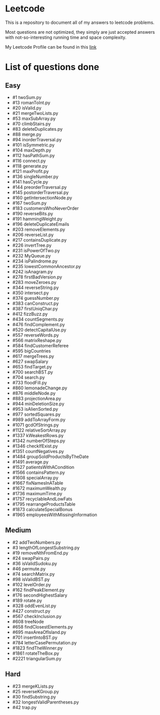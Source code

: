 # Leetcode
This is a repository to document all of my answers to leetcode problems.

Most questions are not optimized, they simply are just accepted answers with not-so-interesting running time and space complexity. 

My Leetcode Profile can be found in this [link](https://leetcode.com/HLeiTR/)

# List of questions done

## Easy

- \#1 twoSum.py
- \#13 romanToInt.py
- \#20 isValid.py
- \#21 mergeTwoLists.py
- \#53 maxSubArray.py
- \#70 climbStairs.py
- \#83 deleteDuplicates.py
- \#88 merge.py
- \#94 inorderTraversal.py
- \#101 isSymmetric.py
- \#104 maxDepth.py
- \#112 hasPathSum.py
- \#116 connect.py
- \#118 generate.py
- \#121 maxProfit.py
- \#136 singleNumber.py
- \#141 hasCycle.py
- \#144 preorderTraversal.py
- \#145 postorderTraversal.py
- \#160 getIntersectionNode.py
- \#167 twoSum.py
- \#183 customersWhoNeverOrder
- \#190 reverseBits.py
- \#191 hammingWeight.py
- \#196 deleteDuplicateEmails
- \#203 removeElements.py
- \#206 reverseList.py
- \#217 containsDuplicate.py
- \#226 invertTree.py
- \#231 isPowerOfTwo.py
- \#232 MyQueue.py
- \#234 isPalindrome.py
- \#235 lowestCommonAncestor.py
- \#242 isAnagram.py
- \#278 firstBadVersion.py
- \#283 moveZeroes.py
- \#344 reverseString.py
- \#350 intersect.py
- \#374 guessNumber.py
- \#383 canConstruct.py
- \#387 firstUniqChar.py
- \#412 fizzBuzz.py
- \#434 countSegments.py
- \#476 findComplement.py
- \#520 detectCapitalUse.py
- \#557 reverseWords.py
- \#566 matrixReshape.py
- \#584 findCustomerReferee
- \#595 bigCountries
- \#617 mergeTrees.py
- \#627 swapSalary
- \#653 findTarget.py
- \#700 searchBST.py
- \#704 search.py
- \#733 floodFill.py
- \#860 lemonadeChange.py
- \#876 middleNode.py
- \#883 projectionArea.py
- \#944 minDeletionSize.py
- \#953 isAlienSorted.py
- \#977 sortedSquares.py
- \#989 addToArrayForm.py
- \#1071 gcdOfStrings.py
- \#1122 relativeSortArray.py
- \#1337 kWeakestRows.py
- \#1342 numberOfSteps.py
- \#1346 checkIfExist.py
- \#1351 countNegatives.py
- \#1484 groupSoldProductsByTheDate
- \#1491 average.py
- \#1527 patientsWithACondition
- \#1566 containsPattern.py
- \#1608 specialArray.py
- \#1667 fixNamesInATable
- \#1672 maximumWealth.py
- \#1736 maximumTime.py
- \#1757 recyclableAndLowFats
- \#1795 rearrangeProductsTable
- \#1873 calculateSpecialBonus
- \#1965 employeesWithMissingInformation

## Medium

- \#2 addTwoNumbers.py
- \#3 lengthOfLongestSubstring.py
- \#19 removeNthFromEnd.py
- \#24 swapPairs.py
- \#36 isValidSudoku.py
- \#46 permute.py
- \#74 searchMatrix.py
- \#98 isValidBST.py
- \#102 levelOrder.py
- \#162 findPeakElement.py
- \#176 secondHighestSalary
- \#189 rotate.py
- \#328 oddEvenList.py
- \#427 construct.py
- \#567 checkInclusion.py
- \#608 treeNode
- \#658 findClosestElements.py
- \#695 maxAreaOfIsland.py
- \#701 insertIntoBST.py
- \#784 letterCasePermutation.py
- \#1823 findTheWinner.py
- \#1861 rotateTheBox.py
- \#2221 triangularSum.py

## Hard

- \#23 mergeKLists.py
- \#25 reverseKGroup.py
- \#30 findSubstring.py
- \#32 longestValidParentheses.py
- \#42 trap.py
